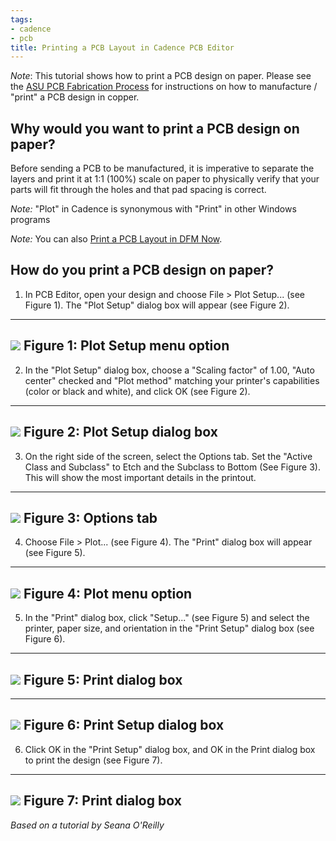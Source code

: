 ```yaml
---
tags:
- cadence
- pcb
title: Printing a PCB Layout in Cadence PCB Editor
---
```


*Note*: This tutorial shows how to print a PCB design on paper. Please see the [ASU PCB Fabrication Process](asu-pcb-fabrication-process.html) for instructions on how to manufacture / "print" a PCB design in copper.

## Why would you want to print a PCB design on paper?

Before sending a PCB to be manufactured, it is imperative to separate the layers and print it at 1:1 (100%) scale on paper to physically verify that your parts will fit through the holes and that pad spacing is correct.

*Note:* "Plot" in Cadence is synonymous with "Print" in other Windows programs

*Note:* You can also [Print a PCB Layout in DFM Now](printing-a-pcb-design-in-dfm-now.html).

## How do you print a PCB design on paper?

1.  In PCB Editor, open your design and choose File > Plot Setup... (see Figure 1). The "Plot Setup" dialog box will appear (see Figure 2).

  ------------------------------------------------------------------------------
   [![](/figures/figure_242.png)](/larger/image0206.png)
                         Figure 1: Plot Setup menu option
  ------------------------------------------------------------------------------

2.  In the "Plot Setup" dialog box, choose a "Scaling factor" of 1.00, "Auto center" checked and "Plot method" matching your printer's capabilities (color or black and white), and click OK (see Figure 2).

  ------------------------------------------------------------------------------
   [![](/figures/figure_243.png)](/larger/image0207.png)
                         Figure 2: Plot Setup dialog box
  ------------------------------------------------------------------------------

3.  On the right side of the screen, select the Options tab. Set the "Active Class and Subclass" to Etch and the Subclass to Bottom (See Figure 3). This will show the most important details in the printout.

  ------------------------------------------------------------------------------
   [![](/figures/figure_244.png)](/larger/image0208.png)
                              Figure 3: Options tab
  ------------------------------------------------------------------------------

4.  Choose File > Plot... (see Figure 4). The "Print" dialog box will appear (see Figure 5).

  ------------------------------------------------------------------------------
   [![](/figures/figure_245.png)](/larger/image0209.png)
                            Figure 4: Plot menu option
  ------------------------------------------------------------------------------

5.  In the "Print" dialog box, click "Setup..." (see Figure 5) and select the printer, paper size, and orientation in the "Print Setup" dialog box (see Figure 6).

  ------------------------------------------------------------------------------
   [![](/figures/figure_246.png)](/larger/image0210.png)
                            Figure 5: Print dialog box
  ------------------------------------------------------------------------------

  ------------------------------------------------------------------------------
   [![](/figures/figure_247.png)](/larger/image0211.png)
                         Figure 6: Print Setup dialog box
  ------------------------------------------------------------------------------

6.  Click OK in the "Print Setup" dialog box, and OK in the Print dialog box to print the design (see Figure 7).

  ------------------------------------------------------------------------------
   [![](/figures/figure_248.png)](/larger/image0212.png)
                            Figure 7: Print dialog box
  ------------------------------------------------------------------------------

*Based on a tutorial by Seana O'Reilly*
